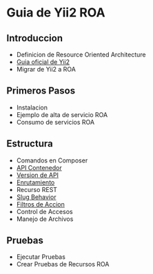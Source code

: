 Guia de Yii2 ROA
================

Introduccion
------------

- Definicion de Resource Oriented Architecture
- [Guia oficial de Yii2](https://www.yiiframework.com/doc/guide/2.0/es)
- Migrar de Yii2 a ROA

Primeros Pasos
--------------

- Instalacion
- Ejemplo de alta de servicio ROA
- Consumo de servicios ROA

Estructura
----------

- Comandos en Composer
- [API Contenedor](api-container.md)
- [Version de API](api-version.md)
- [Enrutamiento](routing.md)
- Recurso REST
- [Slug Behavior](slug-behavior.md)
- [Filtros de Accion](action-filters.md)
- Control de Accesos
- Manejo de Archivos

Pruebas
-------

- Ejecutar Pruebas
- Crear Pruebas de Recursos ROA

